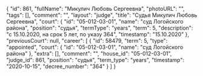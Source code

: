 {
    "id": 861,
    "fullName": "Микулич Любовь Сергеевна",
    "photoURL": "",
    "tags": [],
    "comment": "",
    "layout": "judge",
    "title": "Судья Микулич Любовь Сергеевна",
    "court": {
        "id": "05-012-03-01",
        "name": "суд Логойского района",
        "position": "судья",
        "termType": "years",
        "term": 5,
        "description": "c 15.10.2020, на срок 5 лет, по указу 364",
        "timestamp": "15.10.2020"
    },
    "previousCourt": null,
    "career": [
        {
            "id": 58479,
            "term": 5,
            "type": "appointed",
            "court": {
                "id": "05-012-03-01",
                "name": "суд Логойского района"
            },
            "extra": [],
            "comment": "",
            "house_id": "05-012-03-01",
            "judge_id": 861,
            "position": "судья",
            "term_type": "years",
            "timestamp": "2020-10-15",
            "decree_number": "364"
        }
    ]
}